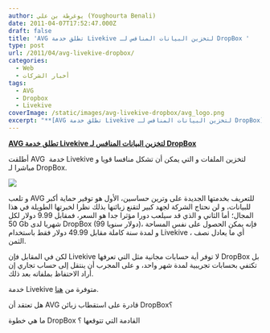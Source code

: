 ```yaml
---
author: يوغرطة بن علي (Youghourta Benali)
date: 2011-04-07T17:52:47.000Z
draft: false
title: 'AVG تطلق خدمة Livekive لتخزين البيانات المنافس لـ DropBox '
type: post
url: /2011/04/avg-livekive-dropbox/
categories:
  - Web
  - أخبار الشركات
tags:
  - AVG
  - Dropbox
  - Livekive
coverImage: /static/images/avg-livekive-dropbox/avg_logo.png
excerpt: "**[AVG تطلق خدمة Livekive لتخزين البيانات المنافس لـ DropBox](https://www.it-scoop.com/2011/04/avg-livekive-dropbox/)**\n\nأطلقت AVG\_ خدمة Livekive لتخزين الملفات و التي يمكن أن تشكل منافسا قويا و مباشرا لـ DropBox.\n\n\n\nو تلعب AVG للتعريف بخدمتها الجديدة على وترين حساسين، الأول هو توفير حماية أكبر للبيانات، و"
---
```

**[AVG تطلق خدمة Livekive لتخزين البيانات المنافس لـ DropBox](https://www.it-scoop.com/2011/04/avg-livekive-dropbox/)**

أطلقت AVG  خدمة Livekive لتخزين الملفات و التي يمكن أن تشكل منافسا قويا و مباشرا لـ DropBox.

![](/static/images/avg-livekive-dropbox/avg_logo.png)

و تلعب AVG للتعريف بخدمتها الجديدة على وترين حساسين، الأول هو توفير حماية أكبر للبيانات، و لن نحتاج الشركة لجهد كبير لتقنع زبائنها بذلك نظرا لخبرتها الطويلة في هذا المجال؛ أما الثاني و الذي قد سيلعب دورا مؤثرا جدا هو السعر، فمقابل 9.99 دولار لكل 50 Gb شهريا لدى DropBox (99 دولار سنويا)، فإنه يمكن الحصول على نفس المساحة و لمدة سنة كاملة مقابل 49.99 دولار فقط باستخدام Livekive ، أي ما يعادل نصف الثمن.

لكن في المقابل فإن Livekive لا توفر أية حسابات مجانية مثل التي تعرفها DropBox بل تكتفي بحسابات تجريبية لمدة شهر واحد، و على المجرب أن ينتقل إلى حساب تجاري إن أراد الاحتفاظ بملفاته بعد ذلك.

خدمة Livekive متوفرة من [هنا](https://livekive.avg.com/ww-en/live-kive-login).

هل تعتقد أن AVG قادرة على استقطاب زبائن DropBox؟

ما هي خطوة DropBox القادمة التي تتوقعها ؟
